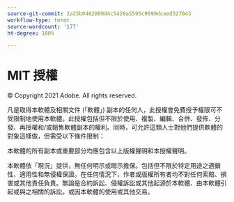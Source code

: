 ```yaml
---
source-git-commit: 2a25b0482800d4c5428a5595c9699dceed327043
workflow-type: tm+mt
source-wordcount: '177'
ht-degree: 100%

---
```

# MIT 授權

© Copyright 2021 Adobe. All rights reserved.

凡是取得本軟體及相關文件 (「軟體」) 副本的任何人，此授權會免費授予權限可不受限制地使用本軟體。此授權包括但不限於使用、複製、編輯、合併、發佈、分發、再授權和/或銷售軟體副本的權利。同時，可允許這類人士對他們提供軟體的對象這樣做，但需受以下條件限制：

本軟體的所有副本或重要部分均應包含以上版權聲明和本授權聲明。

本軟體依「現況」提供，無任何明示或暗示擔保。包括但不限於特定用途之適銷性、適用性和無侵權保證。在任何情況下，作者或版權所有者均不對任何索賠、損害或其他責任負責。無論是合約訴訟、侵權訴訟或其他起源於本軟體、由本軟體引起或與之相關的訴訟。或因本軟體的使用或其他交易。

